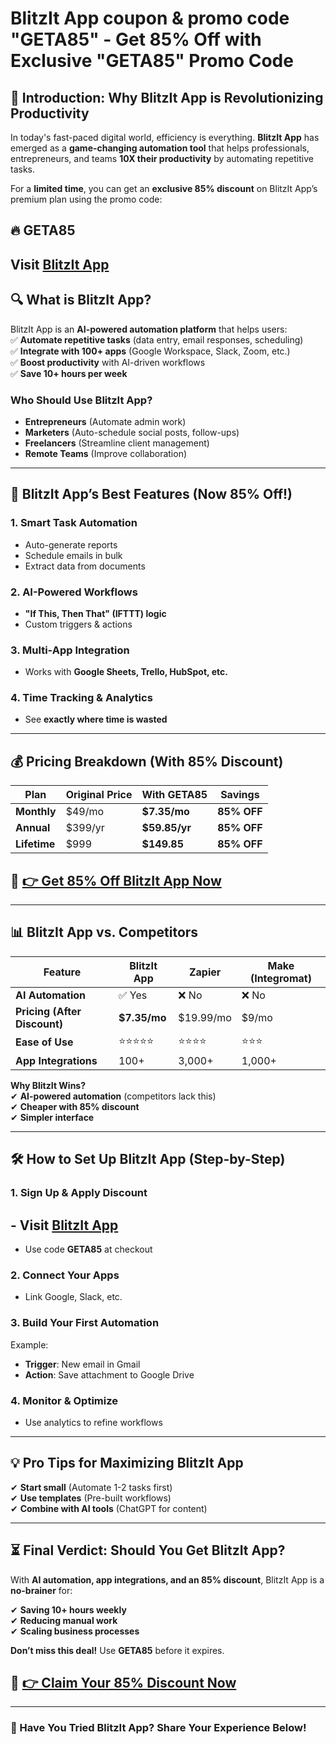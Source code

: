 
# BlitzIt App coupon & promo code  "GETA85"  - Get 85% Off with Exclusive "GETA85" Promo Code

## **🚀 Introduction: Why BlitzIt App is Revolutionizing Productivity**  

In today's fast-paced digital world, efficiency is everything. **BlitzIt App** has emerged as a **game-changing automation tool** that helps professionals, entrepreneurs, and teams **10X their productivity** by automating repetitive tasks.  

For a **limited time**, you can get an **exclusive 85% discount** on BlitzIt App’s premium plan using the promo code:  

## **🔥 GETA85**  
## Visit **[BlitzIt App](https://blitzit.app/?via=GetA80off)** 


## **🔍 What is BlitzIt App?**  

BlitzIt App is an **AI-powered automation platform** that helps users:  
✅ **Automate repetitive tasks** (data entry, email responses, scheduling)  
✅ **Integrate with 100+ apps** (Google Workspace, Slack, Zoom, etc.)  
✅ **Boost productivity** with AI-driven workflows  
✅ **Save 10+ hours per week**  

### **Who Should Use BlitzIt App?**  
- **Entrepreneurs** (Automate admin work)  
- **Marketers** (Auto-schedule social posts, follow-ups)  
- **Freelancers** (Streamline client management)  
- **Remote Teams** (Improve collaboration)  

---

## **💎 BlitzIt App’s Best Features (Now 85% Off!)**  

### **1. Smart Task Automation**  
- Auto-generate reports  
- Schedule emails in bulk  
- Extract data from documents  

### **2. AI-Powered Workflows**  
- **"If This, Then That" (IFTTT) logic**  
- Custom triggers & actions  

### **3. Multi-App Integration**  
- Works with **Google Sheets, Trello, HubSpot, etc.**  

### **4. Time Tracking & Analytics**  
- See **exactly where time is wasted**  

---

## **💰 Pricing Breakdown (With 85% Discount)**  

| Plan | Original Price | With **GETA85** | Savings |  
|------|--------------|----------------|--------|  
| **Monthly** | $49/mo | **$7.35/mo** | **85% OFF** |  
| **Annual** | $399/yr | **$59.85/yr** | **85% OFF** |  
| **Lifetime** | $999 | **$149.85** | **85% OFF** |  

## 🔗 **[👉 Get 85% Off BlitzIt App Now](https://blitzit.app/?via=GetA80off)**  

---

## **📊 BlitzIt App vs. Competitors**  

| Feature | **BlitzIt App** | Zapier | Make (Integromat) |  
|---------|--------------|-------|----------------|  
| **AI Automation** | ✅ Yes | ❌ No | ❌ No |  
| **Pricing (After Discount)** | **$7.35/mo** | $19.99/mo | $9/mo |  
| **Ease of Use** | ⭐⭐⭐⭐⭐ | ⭐⭐⭐⭐ | ⭐⭐⭐ |  
| **App Integrations** | 100+ | 3,000+ | 1,000+ |  

**Why BlitzIt Wins?**  
✔ **AI-powered automation** (competitors lack this)  
✔ **Cheaper with 85% discount**  
✔ **Simpler interface**  

---

## **🛠️ How to Set Up BlitzIt App (Step-by-Step)**  

### **1. Sign Up & Apply Discount**  
## - Visit **[BlitzIt App](https://blitzit.app/?via=GetA80off)**  
- Use code **GETA85** at checkout  

### **2. Connect Your Apps**  
- Link Google, Slack, etc.  

### **3. Build Your First Automation**  
Example:  
- **Trigger**: New email in Gmail  
- **Action**: Save attachment to Google Drive  

### **4. Monitor & Optimize**  
- Use analytics to refine workflows  

---

## **💡 Pro Tips for Maximizing BlitzIt App**  
✔ **Start small** (Automate 1-2 tasks first)  
✔ **Use templates** (Pre-built workflows)  
✔ **Combine with AI tools** (ChatGPT for content)  

---

## **⏳ Final Verdict: Should You Get BlitzIt App?**  

With **AI automation, app integrations, and an 85% discount**, BlitzIt App is a **no-brainer** for:  

✔ **Saving 10+ hours weekly**  
✔ **Reducing manual work**  
✔ **Scaling business processes**  

**Don’t miss this deal!** Use **GETA85** before it expires.  

## 🔗 **[👉 Claim Your 85% Discount Now](https://blitzit.app/?via=GetA80off)**  

---

### **📢 Have You Tried BlitzIt App? Share Your Experience Below!**  
